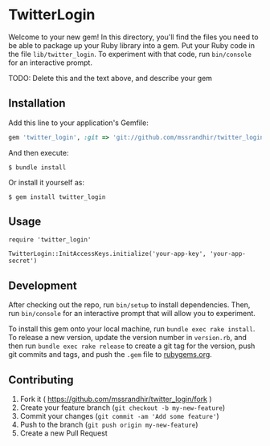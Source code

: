 # TwitterLogin

Welcome to your new gem! In this directory, you'll find the files you need to be able to package up your Ruby library into a gem. Put your Ruby code in the file `lib/twitter_login`. To experiment with that code, run `bin/console` for an interactive prompt.

TODO: Delete this and the text above, and describe your gem

## Installation

Add this line to your application's Gemfile:

```ruby
gem 'twitter_login', :git => 'git://github.com/mssrandhir/twitter_login.git'
```

And then execute:

    $ bundle install

Or install it yourself as:

    $ gem install twitter_login

## Usage

    require 'twitter_login'

    TwitterLogin::InitAccessKeys.initialize('your-app-key', 'your-app-secret')

## Development

After checking out the repo, run `bin/setup` to install dependencies. Then, run `bin/console` for an interactive prompt that will allow you to experiment.

To install this gem onto your local machine, run `bundle exec rake install`. To release a new version, update the version number in `version.rb`, and then run `bundle exec rake release` to create a git tag for the version, push git commits and tags, and push the `.gem` file to [rubygems.org](https://rubygems.org).

## Contributing

1. Fork it ( https://github.com/mssrandhir/twitter_login/fork )
2. Create your feature branch (`git checkout -b my-new-feature`)
3. Commit your changes (`git commit -am 'Add some feature'`)
4. Push to the branch (`git push origin my-new-feature`)
5. Create a new Pull Request
